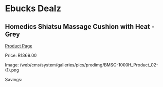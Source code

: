 
# Ebucks Dealz
## Homedics Shiatsu Massage Cushion with Heat - Grey
[Product Page](https://www.ebucks.com/web/shop/productSelected.do?prodId=1161068894&catId=1186086453)

Price: R1369.00

Image: /web/cms/system/galleries/pics/prodimg/BMSC-1000H_Product_02-(1).png

Savings: 


	